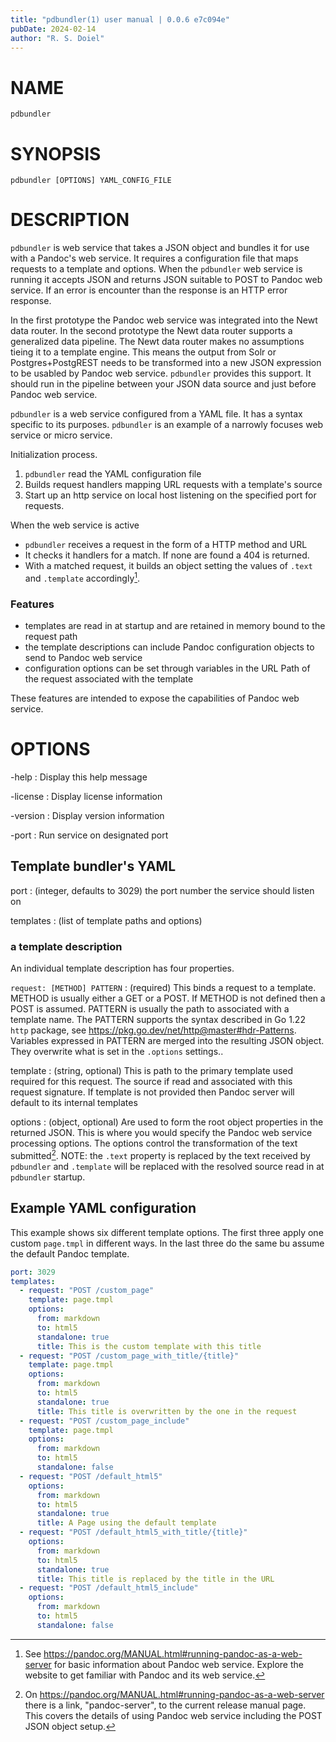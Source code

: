 ```yaml
---
title: "pdbundler(1) user manual | 0.0.6 e7c094e"
pubDate: 2024-02-14
author: "R. S. Doiel"
---
```


# NAME

`pdbundler`

# SYNOPSIS

`pdbundler [OPTIONS] YAML_CONFIG_FILE`

# DESCRIPTION

`pdbundler` is web service that takes a JSON object and bundles it for use with a Pandoc's web service. It requires a configuration file that maps requests to a template and options. When the `pdbundler` web service is running it accepts JSON and returns JSON suitable to POST to Pandoc web service. If an error is encounter than the response is an HTTP error response.

In the first prototype the Pandoc web service was integrated into the Newt data router. In the second prototype the Newt data router supports a generalized data pipeline. The Newt data router makes no assumptions tieing it to a template engine. This means the output from Solr or Postgres+PostgREST needs to be transformed into a new JSON expression to be usabled by Pandoc web service. `pdbundler` provides this support. It should run in the pipeline between your JSON data source and just before Pandoc web service.

`pdbundler` is a web service configured from a YAML file. It has a syntax specific to its purposes. `pdbundler` is an example of a narrowly focuses web service or micro service.

Initialization process.

1. `pdbundler` read the YAML configuration file
2. Builds request handlers mapping URL requests with a template's source
3. Start up an http service on local host listening on the specified port for requests.

When the web service is active 

- `pdbundler` receives a request in the form of a HTTP method and URL
- It checks it handlers for a match. If none are found a 404 is returned.
- With a matched request, it builds an object setting the values of `.text` and `.template` accordingly[^1]. 

### Features

- templates are read in at startup and are retained in memory bound to the request path
- the template descriptions can include Pandoc configuration objects to send to Pandoc web service
- configuration options can be set through variables in the URL Path of the request associated with the template

These features are intended to expose the capabilities of Pandoc web service.

# OPTIONS

-help
: Display this help message

-license
: Display license information

-version
: Display version information

-port
: Run service on designated port

## Template bundler's YAML

port
: (integer, defaults to 3029) the port number the service should listen on

templates
: (list of template paths and options)

### a template description

An individual template description has four properties.

`request: [METHOD] PATTERN`
: (required) This binds a request to a template. METHOD is usually either a GET or a POST. If METHOD is not defined then a POST is assumed. PATTERN is usually the path to associated with a template name. The PATTERN supports the syntax described in Go 1.22 `http` package, see <https://pkg.go.dev/net/http@master#hdr-Patterns>. Variables expressed in PATTERN are merged into the resulting JSON object. They overwrite what is set in the `.options` settings..

template
: (string, optional) This is path to the primary template used required for this request. The source if read and associated with this request signature. If template is not provided then Pandoc server will default to its internal templates

options
: (object, optional) Are used to form the root object properties in the returned JSON. This is where you would specify the Pandoc web service processing options. The options control the transformation of the text submitted[^2]. NOTE: the `.text` property is replaced by the text received by `pdbundler` and `.template` will be replaced with the resolved source read in at `pdbundler` startup.

## Example YAML configuration

This example shows six different template options. The first three apply one custom `page.tmpl` in different ways. In the last three do the same bu assume the default Pandoc template.

~~~yaml
port: 3029
templates:
  - request: "POST /custom_page"
    template: page.tmpl
    options:
      from: markdown
      to: html5
      standalone: true
      title: This is the custom template with this title
  - request: "POST /custom_page_with_title/{title}"
    template: page.tmpl
    options:
      from: markdown
      to: html5
      standalone: true
      title: This title is overwritten by the one in the request
  - request: "POST /custom_page_include"
    template: page.tmpl
    options:
      from: markdown
      to: html5
      standalone: false
  - request: "POST /default_html5"
    options:
      from: markdown
      to: html5
      standalone: true
      title: A Page using the default template
  - request: "POST /default_html5_with_title/{title}"
    options:
      from: markdown
      to: html5
      standalone: true
      title: This title is replaced by the title in the URL
  - request: "POST /default_html5_include"
    options:
      from: markdown
      to: html5
      standalone: false
~~~

[^1]: See <https://pandoc.org/MANUAL.html#running-pandoc-as-a-web-server> for basic information about Pandoc web service. Explore the website to get familiar with Pandoc and its web service.

[^2]: On <https://pandoc.org/MANUAL.html#running-pandoc-as-a-web-server> there is a link, "pandoc-server", to the current release manual page. This covers the details of using Pandoc web service including the POST JSON object setup.

